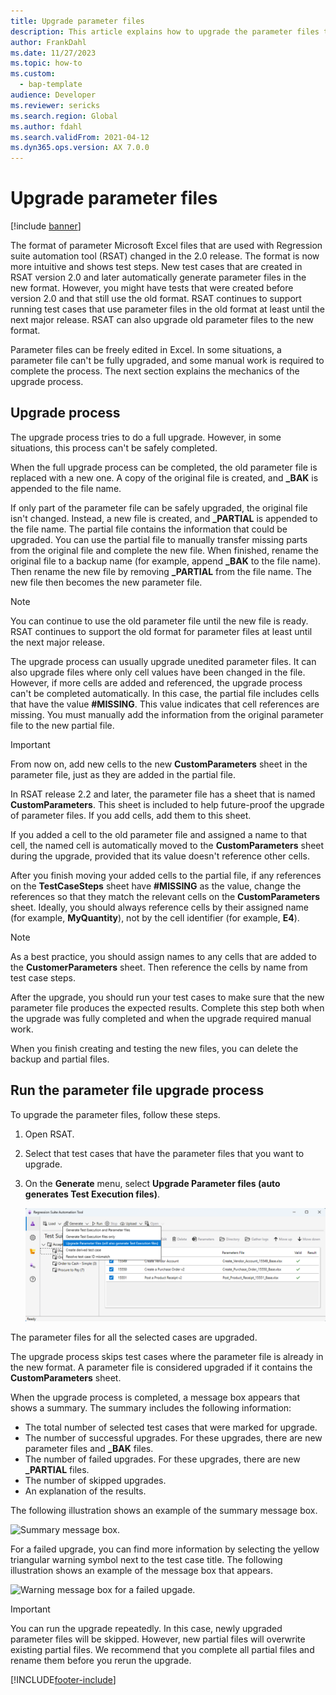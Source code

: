 ```yaml
---
title: Upgrade parameter files
description: This article explains how to upgrade the parameter files that are used with Regression suite automation tool (RSAT).
author: FrankDahl
ms.date: 11/27/2023
ms.topic: how-to
ms.custom: 
  - bap-template
audience: Developer
ms.reviewer: sericks
ms.search.region: Global
ms.author: fdahl
ms.search.validFrom: 2021-04-12
ms.dyn365.ops.version: AX 7.0.0
---
```


# Upgrade parameter files

[!include [banner](../../includes/banner.md)]

The format of parameter Microsoft Excel files that are used with Regression suite automation tool (RSAT) changed in the 2.0 release. The format is now more intuitive and shows test steps. New test cases that are created in RSAT version 2.0 and later automatically generate parameter files in the new format. However, you might have tests that were created before version 2.0 and that still use the old format. RSAT continues to support running test cases that use parameter files in the old format at least until the next major release. RSAT can also upgrade old parameter files to the new format.

Parameter files can be freely edited in Excel. In some situations, a parameter file can't be fully upgraded, and some manual work is required to complete the process. The next section explains the mechanics of the upgrade process.

## Upgrade process

The upgrade process tries to do a full upgrade. However, in some situations, this process can't be safely completed.

When the full upgrade process can be completed, the old parameter file is replaced with a new one. A copy of the original file is created, and **\_BAK** is appended to the file name.

If only part of the parameter file can be safely upgraded, the original file isn't changed. Instead, a new file is created, and **\_PARTIAL** is appended to the file name. The partial file contains the information that could be upgraded. You can use the partial file to manually transfer missing parts from the original file and complete the new file. When finished, rename the original file to a backup name (for example, append **\_BAK** to the file name). Then rename the new file by removing **\_PARTIAL** from the file name. The new file then becomes the new parameter file.

> [!NOTE]
> You can continue to use the old parameter file until the new file is ready. RSAT continues to support the old format for parameter files at least until the next major release.

The upgrade process can usually upgrade unedited parameter files. It can also upgrade files where only cell values have been changed in the file. However, if more cells are added and referenced, the upgrade process can't be completed automatically. In this case, the partial file includes cells that have the value **\#MISSING**. This value indicates that cell references are missing. You must manually add the information from the original parameter file to the new partial file.

> [!IMPORTANT]
> From now on, add new cells to the new **CustomParameters** sheet in the parameter file, just as they are added in the partial file.

In RSAT release 2.2 and later, the parameter file has a sheet that is named **CustomParameters**. This sheet is included to help future-proof the upgrade of parameter files. If you add cells, add them to this sheet.

If you added a cell to the old parameter file and assigned a name to that cell, the named cell is automatically moved to the **CustomParameters** sheet during the upgrade, provided that its value doesn't reference other cells.

After you finish moving your added cells to the partial file, if any references on the **TestCaseSteps** sheet have **\#MISSING** as the value, change the references so that they match the relevant cells on the **CustomParameters** sheet. Ideally, you should always reference cells by their assigned name (for example, **MyQuantity**), not by the cell identifier (for example, **E4**).

> [!NOTE]
> As a best practice, you should assign names to any cells that are added to the **CustomerParameters** sheet. Then reference the cells by name from test case steps.

After the upgrade, you should run your test cases to make sure that the new parameter file produces the expected results. Complete this step both when the upgrade was fully completed and when the upgrade required manual work.

When you finish creating and testing the new files, you can delete the backup and partial files.

## Run the parameter file upgrade process

To upgrade the parameter files, follow these steps.

1. Open RSAT.
2. Select that test cases that have the parameter files that you want to upgrade.
3. On the **Generate** menu, select **Upgrade Parameter files (auto generates Test Execution files)**.

    ![Upgrade Parameter files (auto generates Test Execution files) command on the Generate menu.](media/new_dropdown_menu.png)

The parameter files for all the selected cases are upgraded.

The upgrade process skips test cases where the parameter file is already in the new format. A parameter file is considered upgraded if it contains the **CustomParameters** sheet.

When the upgrade process is completed, a message box appears that shows a summary. The summary includes the following information:

+ The total number of selected test cases that were marked for upgrade.
+ The number of successful upgrades. For these upgrades, there are new parameter files and **\_BAK** files.
+ The number of failed upgrades. For these upgrades, there are new **\_PARTIAL** files.
+ The number of skipped upgrades.
+ An explanation of the results.

The following illustration shows an example of the summary message box.

![Summary message box.](media/upgrade_summary.png)

For a failed upgrade, you can find more information by selecting the yellow triangular warning symbol next to the test case title. The following illustration shows an example of the message box that appears.

![Warning message box for a failed upgade.](media/upgrade_triangle_error.png)

> [!IMPORTANT]
> You can run the upgrade repeatedly. In this case, newly upgraded parameter files will be skipped. However, new partial files will overwrite existing partial files. We recommend that you complete all partial files and rename them before you rerun the upgrade.

[!INCLUDE[footer-include](../../../../includes/footer-banner.md)]
